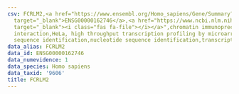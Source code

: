 ```yaml
---
csv: FCRLM2,<a href="https://www.ensembl.org/Homo_sapiens/Gene/Summary?db=core;g=ENSG00000162746"
  target="_blank">ENSG00000162746</a>,<a href="https://www.ncbi.nlm.nih.gov/pubmed/17216044"
  target="_blank"><i class="fas fa-file"></i></a>",chromatin immunoprecipitation assay,direct
  interaction,HeLa, high throughput transcription profiling by microarray,nucleotide
  sequence identification,nucleotide sequence identification,transcriptional regulation,
data_alias: FCRLM2
data_id: ENSG00000162746
data_numevidence: 1
data_species: Homo sapiens
data_taxid: '9606'
title: FCRLM2
---
```

